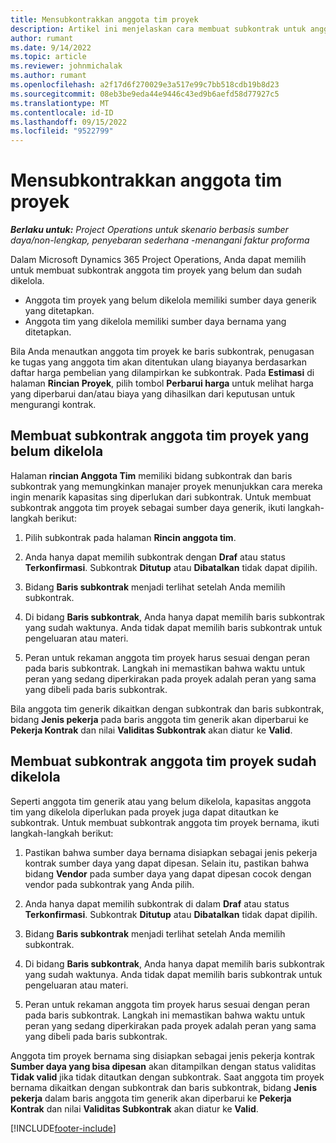 ```yaml
---
title: Mensubkontrakkan anggota tim proyek
description: Artikel ini menjelaskan cara membuat subkontrak untuk anggota tim proyek di Microsoft Dynamics 365 Project Operations.
author: rumant
ms.date: 9/14/2022
ms.topic: article
ms.reviewer: johnmichalak
ms.author: rumant
ms.openlocfilehash: a2f17d6f270029e3a517e99c7bb518cdb19b8d23
ms.sourcegitcommit: 08eb3be9eda44e9446c43ed9b6aefd58d77927c5
ms.translationtype: MT
ms.contentlocale: id-ID
ms.lasthandoff: 09/15/2022
ms.locfileid: "9522799"
---
```

# <a name="subcontracting-project-team-members"></a>Mensubkontrakkan anggota tim proyek

_**Berlaku untuk:** Project Operations untuk skenario berbasis sumber daya/non-lengkap, penyebaran sederhana -menangani faktur proforma_

Dalam Microsoft Dynamics 365 Project Operations, Anda dapat memilih untuk membuat subkontrak anggota tim proyek yang belum dan sudah dikelola.

- Anggota tim proyek yang belum dikelola memiliki sumber daya generik yang ditetapkan.
- Anggota tim yang dikelola memiliki sumber daya bernama yang ditetapkan.

Bila Anda menautkan anggota tim proyek ke baris subkontrak, penugasan ke tugas yang anggota tim akan ditentukan ulang biayanya berdasarkan daftar harga pembelian yang dilampirkan ke subkontrak.  Pada **Estimasi** di halaman **Rincian Proyek**, pilih tombol **Perbarui harga** untuk melihat harga yang diperbarui dan/atau biaya yang dihasilkan dari keputusan untuk mengurangi kontrak. 

## <a name="subcontracting-an-unstaffed-project-team-member"></a>Membuat subkontrak anggota tim proyek yang belum dikelola
Halaman **rincian Anggota Tim** memiliki bidang subkontrak dan baris subkontrak yang memungkinkan manajer proyek menunjukkan cara mereka ingin menarik kapasitas sing diperlukan dari subkontrak. Untuk membuat subkontrak anggota tim proyek sebagai sumber daya generik, ikuti langkah-langkah berikut:

1.  Pilih subkontrak pada halaman **Rincin anggota tim**.

2.  Anda hanya dapat memilih subkontrak dengan **Draf** atau status **Terkonfirmasi**. Subkontrak **Ditutup** atau **Dibatalkan** tidak dapat dipilih. 

3.  Bidang **Baris subkontrak** menjadi terlihat setelah Anda memilih subkontrak.

4.  Di bidang **Baris subkontrak**, Anda hanya dapat memilih baris subkontrak yang sudah waktunya. Anda tidak dapat memilih baris subkontrak untuk pengeluaran atau materi.

5.  Peran untuk rekaman anggota tim proyek harus sesuai dengan peran pada baris subkontrak. Langkah ini memastikan bahwa waktu untuk peran yang sedang diperkirakan pada proyek adalah peran yang sama yang dibeli pada baris subkontrak. 

Bila anggota tim generik dikaitkan dengan subkontrak dan baris subkontrak, bidang **Jenis pekerja** pada baris anggota tim generik akan diperbarui ke **Pekerja Kontrak** dan nilai **Validitas Subkontrak** akan diatur ke **Valid**.

## <a name="subcontracting-a-staffed-project-team-member"></a>Membuat subkontrak anggota tim proyek sudah dikelola
Seperti anggota tim generik atau yang belum dikelola, kapasitas anggota tim yang dikelola diperlukan pada proyek juga dapat ditautkan ke subkontrak. Untuk membuat subkontrak anggota tim proyek bernama, ikuti langkah-langkah berikut:

1.  Pastikan bahwa sumber daya bernama disiapkan sebagai jenis pekerja kontrak sumber daya yang dapat dipesan. Selain itu, pastikan bahwa bidang **Vendor** pada sumber daya yang dapat dipesan cocok dengan vendor pada subkontrak yang Anda pilih. 

2.  Anda hanya dapat memilih subkontrak di dalam **Draf** atau status **Terkonfirmasi**. Subkontrak **Ditutup** atau **Dibatalkan** tidak dapat dipilih. 

3.  Bidang **Baris subkontrak** menjadi terlihat setelah Anda memilih subkontrak.

4.  Di bidang **Baris subkontrak**, Anda hanya dapat memilih baris subkontrak yang sudah waktunya. Anda tidak dapat memilih baris subkontrak untuk pengeluaran atau materi.

5.  Peran untuk rekaman anggota tim proyek harus sesuai dengan peran pada baris subkontrak. Langkah ini memastikan bahwa waktu untuk peran yang sedang diperkirakan pada proyek adalah peran yang sama yang dibeli pada baris subkontrak. 

Anggota tim proyek bernama sing disiapkan sebagai jenis pekerja kontrak **Sumber daya yang bisa dipesan** akan ditampilkan dengan status validitas **Tidak valid** jika tidak ditautkan dengan subkontrak. Saat anggota tim proyek bernama dikaitkan dengan subkontrak dan baris subkontrak, bidang **Jenis pekerja** dalam baris anggota tim generik akan diperbarui ke **Pekerja Kontrak** dan nilai **Validitas Subkontrak** akan diatur ke **Valid**.

[!INCLUDE[footer-include](../../includes/footer-banner.md)]
